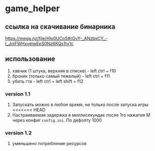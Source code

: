 # game_helper

## ссылка на скачивание бинарника 
https://mega.nz/file/HIo0UCoS#rGvY-_ANzbxCY_-t_JoiFWHxvelwEpS0Nz6KQs1ty1c

## использование
1. хавчик (1 штука, верхняя в списке) - left ctrl + f10
2. броник (только самый тяжелый) - left ctrl + f11
3. убить гта - left ctrl + left shift + f12

### version 1.1
1. Запускать можно в любое время, не только после запуска игры
<<<<<<< HEAD
2. Настраиваемая задержка в миллисекундах после 1го нажатия M через конфиг `config.ini`. По дефолту 1000

### version 1.2
1. уменьшено потребление ресурсов
